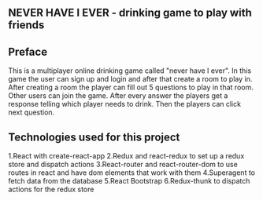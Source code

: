 
## NEVER HAVE I EVER - drinking game to play with friends



## Preface
This is a multiplayer online drinking game called "never have I ever". In this game the user can sign up and login and after that create a room to play in. After creating a room the player can fill out 5 questions to play in that room. Other users can join the game. After every answer the players get a response telling which player needs to drink. Then the players can click next question.



## Technologies used for this project
1.React with create-react-app
2.Redux and react-redux to set up a redux store and dispatch actions
3.React-router and react-router-dom to use routes in react and have dom elements that work with them
4.Superagent to fetch data from the database
5.React Bootstrap
6.Redux-thunk to dispatch actions for the redux store
